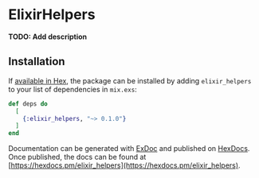 # ElixirHelpers

**TODO: Add description**

## Installation

If [available in Hex](https://hex.pm/docs/publish), the package can be installed
by adding `elixir_helpers` to your list of dependencies in `mix.exs`:

```elixir
def deps do
  [
    {:elixir_helpers, "~> 0.1.0"}
  ]
end
```

Documentation can be generated with [ExDoc](https://github.com/elixir-lang/ex_doc)
and published on [HexDocs](https://hexdocs.pm). Once published, the docs can
be found at [https://hexdocs.pm/elixir_helpers](https://hexdocs.pm/elixir_helpers).

